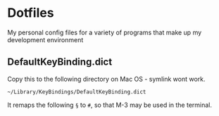 # Dotfiles
My personal config files for a variety of programs that make up my development environment


## DefaultKeyBinding.dict
Copy this to the following directory on Mac OS - symlink wont work.
```
~/Library/KeyBindings/DefaultKeyBinding.dict
```

It remaps the following
`§` to `#`, so that M-3 may be used in the terminal.
